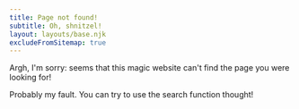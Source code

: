 ```yaml
---
title: Page not found!
subtitle: Oh, shnitzel!
layout: layouts/base.njk
excludeFromSitemap: true
---
```


Argh, I'm sorry: seems that this magic website can't find the page you were looking for!

Probably my fault. You can try to use the search function thought!
